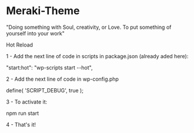 # Meraki-Theme

"Doing something with Soul, creativity, or Love. To put something of yourself into your work"

Hot Reload

1 - Add the next line of code in scripts in package.json (already aded here):

"start:hot": "wp-scripts start --hot",

2 - Add the next line of code in wp-config.php 

define( 'SCRIPT_DEBUG', true );

3 - To activate it:

npm run start

4 - That's it!

